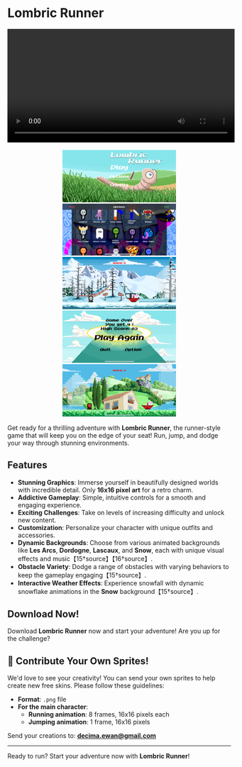 # Lombric Runner

<p align="center">
  <video width="512" controls>
    <source src="assets/teaser.mp4" type="video/mp4">
    Your browser does not support the video tag.
  </video>
</p>




<p align="center">
  <img src="assets/IMG_5405.PNG" width="256"/>
  <img src="assets/IMG_5406.PNG" width="256"/>
  <img src="assets/IMG_5407.PNG" width="256"/>
  <img src="assets/IMG_5408.PNG" width="256"/>
  <img src="assets/IMG_5409.PNG" width="256"/>
</p>





Get ready for a thrilling adventure with **Lombric Runner**, the runner-style game that will keep you on the edge of your seat! Run, jump, and dodge your way through stunning environments.

## Features

- **Stunning Graphics**: Immerse yourself in beautifully designed worlds with incredible detail. Only **16x16 pixel art** for a retro charm.
- **Addictive Gameplay**: Simple, intuitive controls for a smooth and engaging experience.
- **Exciting Challenges**: Take on levels of increasing difficulty and unlock new content.
- **Customization**: Personalize your character with unique outfits and accessories.
- **Dynamic Backgrounds**: Choose from various animated backgrounds like **Les Arcs**, **Dordogne**, **Lascaux**, and **Snow**, each with unique visual effects and music【15†source】【16†source】.
- **Obstacle Variety**: Dodge a range of obstacles with varying behaviors to keep the gameplay engaging【15†source】.
- **Interactive Weather Effects**: Experience snowfall with dynamic snowflake animations in the **Snow** background【15†source】.

## Download Now!

Download **Lombric Runner** now and start your adventure! Are you up for the challenge?

## 🎨 Contribute Your Own Sprites!

We'd love to see your creativity! You can send your own sprites to help create new free skins. Please follow these guidelines:

- **Format**: `.png` file
- **For the main character**:
  - **Running animation**: 8 frames, 16x16 pixels each
  - **Jumping animation**: 1 frame, 16x16 pixels

Send your creations to: **decima.ewan@gmail.com**

---

Ready to run? Start your adventure now with **Lombric Runner**!

